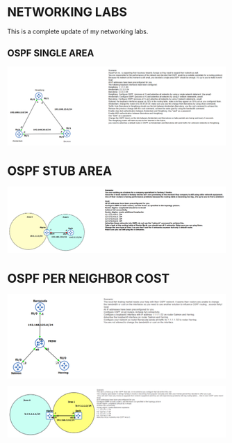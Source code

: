 # NETWORKING LABS
This is a complete update of my networking labs.

## OSPF SINGLE AREA
![ospf single area](ospf_single_area/ospf_singla_area.png)

# OSPF STUB AREA 
![ospf single area](ospf_stub_area/ospf_stub_area.png)

# OSPF PER NEIGHBOR COST
![ospf per neighbor cost](ospf_per_neighbor_cost/ospf_per_neighbor_cost.png)

![ospf totally stub](ospf_totally_stub/ospf_totally_stub.png)